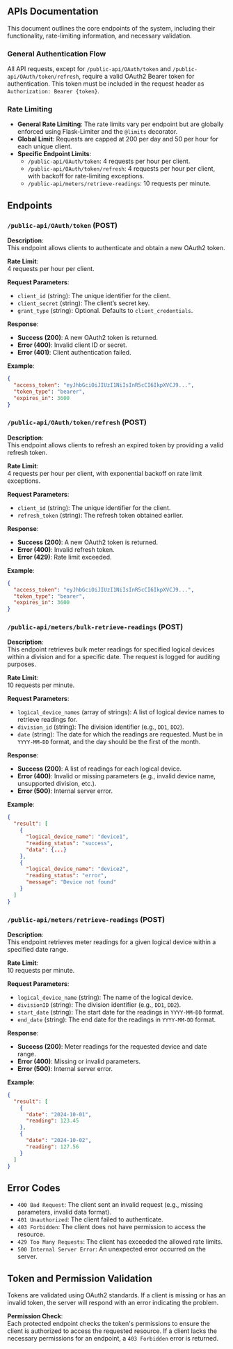 ## APIs Documentation

This document outlines the core endpoints of the system, including their functionality, rate-limiting information, and necessary validation.

### General Authentication Flow

All API requests, except for `/public-api/OAuth/token` and `/public-api/OAuth/token/refresh`, require a valid OAuth2 Bearer token for authentication. This token must be included in the request header as `Authorization: Bearer {token}`.

### Rate Limiting

- **General Rate Limiting**: The rate limits vary per endpoint but are globally enforced using Flask-Limiter and the `@limits` decorator. 
- **Global Limit**: Requests are capped at 200 per day and 50 per hour for each unique client.
- **Specific Endpoint Limits**:
  - `/public-api/OAuth/token`: 4 requests per hour per client.
  - `/public-api/OAuth/token/refresh`: 4 requests per hour per client, with backoff for rate-limiting exceptions.
  - `/public-api/meters/retrieve-readings`: 10 requests per minute.

## Endpoints

### `/public-api/OAuth/token` (POST)

**Description**:  
This endpoint allows clients to authenticate and obtain a new OAuth2 token.

**Rate Limit**:  
4 requests per hour per client.

**Request Parameters**:
- `client_id` (string): The unique identifier for the client.
- `client_secret` (string): The client’s secret key.
- `grant_type` (string): Optional. Defaults to `client_credentials`.

**Response**:
- **Success (200)**: A new OAuth2 token is returned.
- **Error (400)**: Invalid client ID or secret.
- **Error (401)**: Client authentication failed.

**Example**:
```json
{
  "access_token": "eyJhbGciOiJIUzI1NiIsInR5cCI6IkpXVCJ9...",
  "token_type": "bearer",
  "expires_in": 3600
}
```

### `/public-api/OAuth/token/refresh` (POST)

**Description**:  
This endpoint allows clients to refresh an expired token by providing a valid refresh token.

**Rate Limit**:  
4 requests per hour per client, with exponential backoff on rate limit exceptions.

**Request Parameters**:
- `client_id` (string): The unique identifier for the client.
- `refresh_token` (string): The refresh token obtained earlier.

**Response**:
- **Success (200)**: A new OAuth2 token is returned.
- **Error (400)**: Invalid refresh token.
- **Error (429)**: Rate limit exceeded.

**Example**:
```json
{
  "access_token": "eyJhbGciOiJIUzI1NiIsInR5cCI6IkpXVCJ9...",
  "token_type": "bearer",
  "expires_in": 3600
}
```

### `/public-api/meters/bulk-retrieve-readings` (POST)

**Description**:  
This endpoint retrieves bulk meter readings for specified logical devices within a division and for a specific date. The request is logged for auditing purposes.

**Rate Limit**:  
10 requests per minute.

**Request Parameters**:
- `logical_device_names` (array of strings): A list of logical device names to retrieve readings for.
- `division_id` (string): The division identifier (e.g., `DD1`, `DD2`).
- `date` (string): The date for which the readings are requested. Must be in `YYYY-MM-DD` format, and the day should be the first of the month.

**Response**:
- **Success (200)**: A list of readings for each logical device.
- **Error (400)**: Invalid or missing parameters (e.g., invalid device name, unsupported division, etc.).
- **Error (500)**: Internal server error.

**Example**:
```json
{
  "result": [
    {
      "logical_device_name": "device1",
      "reading_status": "success",
      "data": {...}
    },
    {
      "logical_device_name": "device2",
      "reading_status": "error",
      "message": "Device not found"
    }
  ]
}
```

### `/public-api/meters/retrieve-readings` (POST)

**Description**:  
This endpoint retrieves meter readings for a given logical device within a specified date range.

**Rate Limit**:  
10 requests per minute.

**Request Parameters**:
- `logical_device_name` (string): The name of the logical device.
- `divisionID` (string): The division identifier (e.g., `DD1`, `DD2`).
- `start_date` (string): The start date for the readings in `YYYY-MM-DD` format.
- `end_date` (string): The end date for the readings in `YYYY-MM-DD` format.

**Response**:
- **Success (200)**: Meter readings for the requested device and date range.
- **Error (400)**: Missing or invalid parameters.
- **Error (500)**: Internal server error.

**Example**:
```json
{
  "result": [
    {
      "date": "2024-10-01",
      "reading": 123.45
    },
    {
      "date": "2024-10-02",
      "reading": 127.56
    }
  ]
}
```

## Error Codes

- `400 Bad Request`: The client sent an invalid request (e.g., missing parameters, invalid data format).
- `401 Unauthorized`: The client failed to authenticate.
- `403 Forbidden`: The client does not have permission to access the resource.
- `429 Too Many Requests`: The client has exceeded the allowed rate limits.
- `500 Internal Server Error`: An unexpected error occurred on the server.

## Token and Permission Validation

Tokens are validated using OAuth2 standards. If a client is missing or has an invalid token, the server will respond with an error indicating the problem.

**Permission Check**:  
Each protected endpoint checks the token's permissions to ensure the client is authorized to access the requested resource. If a client lacks the necessary permissions for an endpoint, a `403 Forbidden` error is returned.
